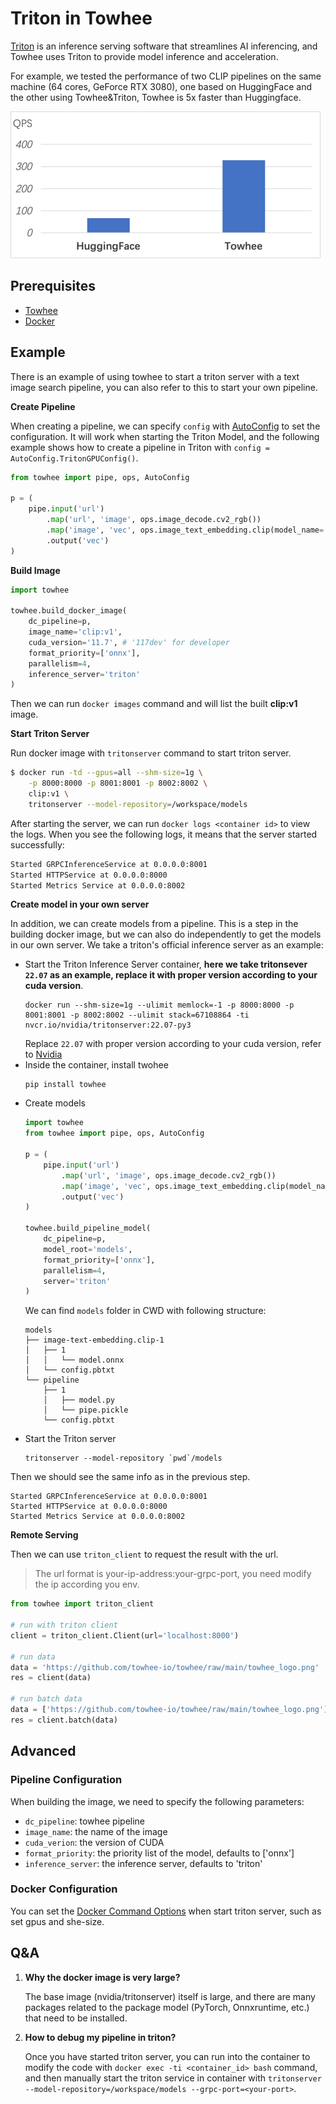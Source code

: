 # Triton in Towhee

[Triton](https://github.com/triton-inference-server) is an inference serving software that streamlines AI inferencing, and Towhee uses Triton to provide model inference and acceleration. 

For example, we tested the performance of two CLIP pipelines on the same machine (64 cores, GeForce RTX 3080), one based on HuggingFace and the other using Towhee&Triton, Towhee is 5x faster than Huggingface.

![640](./qps.png)

## Prerequisites

- [Towhee](https://github.com/towhee-io/towhee)
- [Docker](https://docs.docker.com/engine/install/)

## Example

There is an example of using towhee to start a triton server with a text image search pipeline, you can also refer to this to start your own pipeline.

**Create Pipeline**

When creating a pipeline, we can specify `config` with [AutoConfig](../../../runtime/auto_config.py) to set the configuration. It will work when starting the Triton Model, and the following example shows how to create a pipeline in Triton with `config = AutoConfig.TritonGPUConfig()`.

```Python
from towhee import pipe, ops, AutoConfig

p = (
    pipe.input('url')
        .map('url', 'image', ops.image_decode.cv2_rgb())
        .map('image', 'vec', ops.image_text_embedding.clip(model_name='clip_vit_base_patch16', modality='image'), config=AutoConfig.TritonGPUConfig())
        .output('vec')
)
```

**Build Image**
```python
import towhee

towhee.build_docker_image(
    dc_pipeline=p,
    image_name='clip:v1',
    cuda_version='11.7', # '117dev' for developer
    format_priority=['onnx'],
    parallelism=4,
    inference_server='triton'
)
```

Then we can run `docker images` command and will list the built **clip:v1** image.

**Start Triton Server**

Run docker image with `tritonserver` command to start triton server.

```Bash
$ docker run -td --gpus=all --shm-size=1g \
    -p 8000:8000 -p 8001:8001 -p 8002:8002 \
    clip:v1 \
    tritonserver --model-repository=/workspace/models
```

After starting the server, we can run `docker logs <container id>` to view the logs. When you see the following logs, it means that the server started successfully:

```bash
Started GRPCInferenceService at 0.0.0.0:8001
Started HTTPService at 0.0.0.0:8000
Started Metrics Service at 0.0.0.0:8002
```

**Create model in your own server**

In addition, we can create models from a pipeline. This is a step in the building docker image, but we can also do independently to get the models in our own server. We take a triton's official inference server as an example:

- Start the Triton Inference Server container, **here we take tritonsever `22.07` as an example, replace it with proper version according to your cuda version**. 
    ```shell
    docker run --shm-size=1g --ulimit memlock=-1 -p 8000:8000 -p 8001:8001 -p 8002:8002 --ulimit stack=67108864 -ti nvcr.io/nvidia/tritonserver:22.07-py3
    ```
    Replace `22.07` with proper version according to your cuda version, refer to [Nvidia](https://docs.nvidia.com/deeplearning/frameworks/support-matrix/index.html)
- Inside the container, install twohee
    ```shell
    pip install towhee
    ```
- Create models
    ```python
    import towhee
    from towhee import pipe, ops, AutoConfig

    p = (
        pipe.input('url')
            .map('url', 'image', ops.image_decode.cv2_rgb())
            .map('image', 'vec', ops.image_text_embedding.clip(model_name='clip_vit_base_patch16', modality='image'), config=AutoConfig.TritonGPUConfig())
            .output('vec')
    )

    towhee.build_pipeline_model(
        dc_pipeline=p,
        model_root='models',
        format_priority=['onnx'],
        parallelism=4,
        server='triton'
    )
    ```
    We can find `models` folder in CWD with following structure:
    ```shell
    models
    ├── image-text-embedding.clip-1
    │   ├── 1
    │   │   └── model.onnx
    │   └── config.pbtxt
    └── pipeline
        ├── 1
        │   ├── model.py
        │   └── pipe.pickle
        └── config.pbtxt
    ```
- Start the Triton server
    ```shell
    tritonserver --model-repository `pwd`/models
    ```
Then we should see the same info as in the previous step.
```shell
Started GRPCInferenceService at 0.0.0.0:8001
Started HTTPService at 0.0.0.0:8000
Started Metrics Service at 0.0.0.0:8002
```

**Remote Serving**

Then we can use `triton_client` to request the result with the url.

> The url format is your-ip-address:your-grpc-port, you need modify the ip according you env.

```Python
from towhee import triton_client

# run with triton client
client = triton_client.Client(url='localhost:8000')

# run data
data = 'https://github.com/towhee-io/towhee/raw/main/towhee_logo.png'
res = client(data)

# run batch data
data = ['https://github.com/towhee-io/towhee/raw/main/towhee_logo.png'] * 3
res = client.batch(data)
```

## Advanced

### Pipeline Configuration

When building the image, we need to specify the following parameters:

- `dc_pipeline`: towhee pipeline
- `image_name`: the name of the image
- `cuda_verion`: the version of CUDA
- `format_priority`: the priority list of the model, defaults to ['onnx']
- `inference_server`: the inference server, defaults to 'triton'

### Docker Configuration

You can set the [Docker Command Options](https://docs.docker.com/engine/reference/commandline/run/) when start triton server, such as set gpus and she-size.

## Q&A

1. **Why the docker image is very large?**

   The base image (nvidia/tritonserver) itself is large, and there are many packages related to the package model (PyTorch, Onnxruntime, etc.) that need to be installed.

2. **How to debug my pipeline in triton?**

   Once you have started triton server, you can run into the container to modify the code with `docker exec -ti <container_id> bash` command, and then manually start the triton service in container with `tritonserver --model-repository=/workspace/models --grpc-port=<your-port>`.

